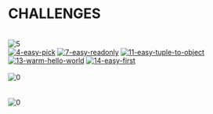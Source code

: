 <h1>CHALLENGES</h1><br><img src="https://img.shields.io/badge/easy-5-7aad0c" alt="5"/><br><a href="./src/4-easy-pick/README.md"><img src="https://img.shields.io/badge/4_easy_pick-7aad0c" alt="4-easy-pick" /></a> <a href="./src/7-easy-readonly/README.md"><img src="https://img.shields.io/badge/7_easy_readonly-7aad0c" alt="7-easy-readonly" /></a> <a href="./src/11-easy-tuple-to-object/README.md"><img src="https://img.shields.io/badge/11_easy_tuple_to_object-7aad0c" alt="11-easy-tuple-to-object" /></a> <a href="./src/13-warm-hello-world/README.md"><img src="https://img.shields.io/badge/13_warm_hello_world-7aad0c" alt="13-warm-hello-world" /></a> <a href="./src/14-easy-first/README.md"><img src="https://img.shields.io/badge/14_easy_first-7aad0c" alt="14-easy-first" /></a> <br><br><img src="https://img.shields.io/badge/medium-0-d9901a" alt="0"/><br><br><br><img src="https://img.shields.io/badge/hard-0-de3d37" alt="0"/><br>